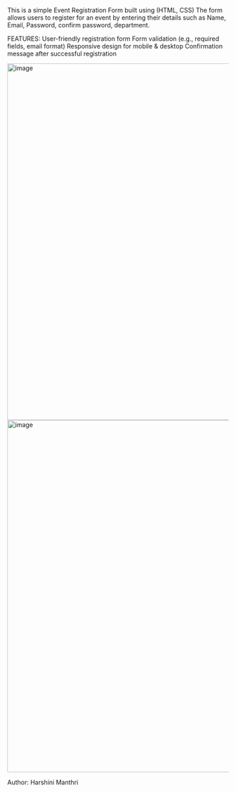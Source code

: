 This is a simple Event Registration Form built using (HTML, CSS)
The form allows users to register for an event by entering their details such as Name, Email, Password, confirm password, department.


FEATURES:
User-friendly registration form
Form validation (e.g., required fields, email format)
Responsive design for mobile & desktop
Confirmation message after successful registration


<img width="817" height="812" alt="image" src="https://github.com/user-attachments/assets/2f7136cb-f7db-45eb-a8dc-6c41d8bc2581" />
<img width="760" height="802" alt="image" src="https://github.com/user-attachments/assets/df625d51-8537-46c0-87a7-182c9335e7f3" />

Author:
Harshini Manthri



